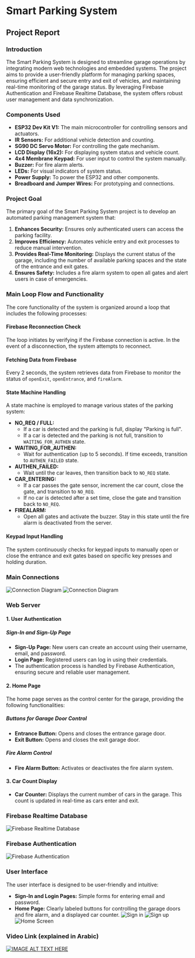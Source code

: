 # Smart Parking System

## Project Report

### Introduction
The Smart Parking System is designed to streamline garage operations by integrating modern web technologies and embedded systems. The project aims to provide a user-friendly platform for managing parking spaces, ensuring efficient and secure entry and exit of vehicles, and maintaining real-time monitoring of the garage status. By leveraging Firebase Authentication and Firebase Realtime Database, the system offers robust user management and data synchronization.

### Components Used
- **ESP32 Dev Kit V1:** The main microcontroller for controlling sensors and actuators.
- **IR Sensors:** For additional vehicle detection and counting.
- **SG90 DC Servo Motor:** For controlling the gate mechanism.
- **LCD Display (16x2):** For displaying system status and vehicle count.
- **4x4 Membrane Keypad:** For user input to control the system manually.
- **Buzzer:** For fire alarm alerts.
- **LEDs:** For visual indicators of system status.
- **Power Supply:** To power the ESP32 and other components.
- **Breadboard and Jumper Wires:** For prototyping and connections.

### Project Goal
The primary goal of the Smart Parking System project is to develop an automated parking management system that:
1. **Enhances Security:** Ensures only authenticated users can access the parking facility.
2. **Improves Efficiency:** Automates vehicle entry and exit processes to reduce manual intervention.
3. **Provides Real-Time Monitoring:** Displays the current status of the garage, including the number of available parking spaces and the state of the entrance and exit gates.
4. **Ensures Safety:** Includes a fire alarm system to open all gates and alert users in case of emergencies.

### Main Loop Flow and Functionality
The core functionality of the system is organized around a loop that includes the following processes:

#### Firebase Reconnection Check
The loop initiates by verifying if the Firebase connection is active. In the event of a disconnection, the system attempts to reconnect.

#### Fetching Data from Firebase
Every 2 seconds, the system retrieves data from Firebase to monitor the status of `openExit`, `openEntrance`, and `fireAlarm`.

#### State Machine Handling
A state machine is employed to manage various states of the parking system:
- **NO_REQ / FULL:**
  - If a car is detected and the parking is full, display "Parking is full".
  - If a car is detected and the parking is not full, transition to `WAITING_FOR_AUTHEN` state.
- **WAITING_FOR_AUTHEN:**
  - Wait for authentication (up to 5 seconds). If time exceeds, transition to `AUTHEN_FAILED` state.
- **AUTHEN_FAILED:**
  - Wait until the car leaves, then transition back to `NO_REQ` state.
- **CAR_ENTERING:**
  - If a car passes the gate sensor, increment the car count, close the gate, and transition to `NO_REQ`.
  - If no car is detected after a set time, close the gate and transition back to `NO_REQ`.
- **FIREALARM:**
  - Open all gates and activate the buzzer. Stay in this state until the fire alarm is deactivated from the server.

#### Keypad Input Handling
The system continuously checks for keypad inputs to manually open or close the entrance and exit gates based on specific key presses and holding duration.

### Main Connections
![Connection Diagram](https://github.com/Ahmed-1920/Smart-Parking-Project/blob/main/images/Picture2.png)
![Connection Diagram](https://github.com/Ahmed-1920/Smart-Parking-Project/blob/main/images/Picture1.jpg)

### Web Server

#### 1. User Authentication
##### Sign-In and Sign-Up Page
- **Sign-Up Page:** New users can create an account using their username, email, and password.
- **Login Page:** Registered users can log in using their credentials.
- The authentication process is handled by Firebase Authentication, ensuring secure and reliable user management.

#### 2. Home Page
The home page serves as the control center for the garage, providing the following functionalities:

##### Buttons for Garage Door Control
- **Entrance Button:** Opens and closes the entrance garage door.
- **Exit Button:** Opens and closes the exit garage door.

##### Fire Alarm Control
- **Fire Alarm Button:** Activates or deactivates the fire alarm system.

#### 3. Car Count Display
- **Car Counter:** Displays the current number of cars in the garage. This count is updated in real-time as cars enter and exit.

### Firebase Realtime Database
![Firebase Realtime Database](https://github.com/Ahmed-1920/Smart-Parking-Project/blob/main/images/Picture3.jpg)

### Firebase Authentication
![Firebase Authentication](https://github.com/Ahmed-1920/Smart-Parking-Project/blob/main/images/Picture5.png)

### User Interface
The user interface is designed to be user-friendly and intuitive:
- **Sign-In and Login Pages:** Simple forms for entering email and password.
- **Home Page:** Clearly labeled buttons for controlling the garage doors and fire alarm, and a displayed car counter.
![Sign in](https://github.com/Ahmed-1920/Smart-Parking-Project/blob/main/images/Picture6.png)
![Sign up](https://github.com/Ahmed-1920/Smart-Parking-Project/blob/main/images/Picture7.png)
![Home Screen](https://github.com/Ahmed-1920/Smart-Parking-Project/blob/main/images/Picture8.png)


### Video Link (explained in Arabic)  
[![IMAGE ALT TEXT HERE](https://img.youtube.com/vi/rtqSXsmh-Kc/0.jpg)](https://www.youtube.com/watch?v=rtqSXsmh-Kc)
